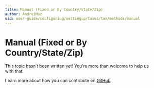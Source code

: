 ```yaml
---
title: Manual (Fixed or By Country/State/Zip)
author: AndreiMaz
uid: user-guide/configuring/settingup/taxes/tax/methods/manual
---
```

# Manual (Fixed or By Country/State/Zip)

This topic hasn’t been written yet! You're more than welcome to help us with that.

Learn more about how you can contribute on [GitHub](https://github.com/nopSolutions/nopCommerce-Docs/blob/master/CONTRIBUTING.md)